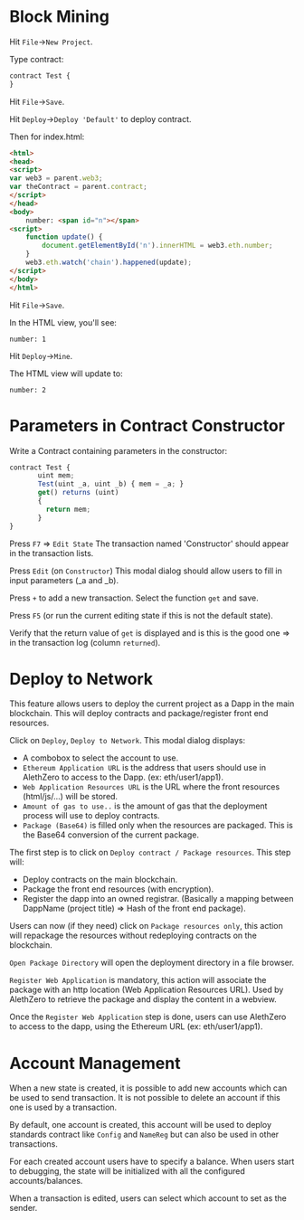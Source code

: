 # Block Mining

Hit `File`->`New Project`.

Type contract:

```javascript
contract Test {
}
```

Hit `File`->`Save`.

Hit `Deploy`->`Deploy 'Default'` to deploy contract.

Then for index.html:

```html
<html>
<head>
<script>
var web3 = parent.web3;
var theContract = parent.contract;
</script>
</head>
<body>
	number: <span id="n"></span>
<script>
	function update() {
		document.getElementById('n').innerHTML = web3.eth.number;
	}
	web3.eth.watch('chain').happened(update);
</script>
</body>
</html>
```

Hit `File`->`Save`.

In the HTML view, you'll see:

```
number: 1
```

Hit `Deploy`->`Mine`.

The HTML view will update to:

```
number: 2
```

# Parameters in Contract Constructor

Write a Contract containing parameters in the constructor:

```javascript
contract Test {
       uint mem;
       Test(uint _a, uint _b) { mem = _a; }
       get() returns (uint)
       {
         return mem;
       }
}
```

Press `F7` => `Edit State`
The transaction named 'Constructor' should appear in the transaction lists.

Press `Edit` (on `Constructor`)
This modal dialog should allow users to fill in input parameters (_a and _b).

Press `+` to add a new transaction. Select the function `get` and save.

Press `F5` (or run the current editing state if this is not the default state).

Verify that the return value of `get` is displayed and is this is the good one => in the transaction log (column `returned`).


# Deploy to Network

This feature allows users to deploy the current project as a Dapp in the main blockchain.
This will deploy contracts and package/register front end resources.

Click on `Deploy`, `Deploy to Network`.
This modal dialog displays: 
 - A combobox to select the account to use.
 - `Ethereum Application URL` is the address that users should use in AlethZero to access to the Dapp.
(ex: eth/user1/app1).
 - `Web Application Resources URL` is the URL where the front resources (html/js/...) will be stored.
 - `Amount of gas to use..` is the amount of gas that the deployment process will use to deploy contracts.
 - `Package (Base64)` is filled only when the resources are packaged. This is the Base64 conversion of the current package.

The first step is to click on `Deploy contract / Package resources`. This step will:
 - Deploy contracts on the main blockchain.
 - Package the front end resources (with encryption).
 - Register the dapp into an owned registrar. (Basically a mapping between DappName (project title) => Hash of the front end package).

Users can now (if they need) click on `Package resources only`, this action will repackage the resources without redeploying contracts on the blockchain.

`Open Package Directory` will open the deployment directory in a file browser.

`Register Web Application` is mandatory, this action will associate the package with an http location (Web Application Resources URL). Used by AlethZero to retrieve the package and display the content in a webview.

Once the `Register Web Application` step is done, users can use AlethZero to access to the dapp, using the Ethereum URL (ex: eth/user1/app1).

# Account Management

When a new state is created, it is possible to add new accounts which can be used to send transaction.
It is not possible to delete an account if this one is used by a transaction.

By default, one account is created, this account will be used to deploy standards contract like `Config` and `NameReg` but can also be used in other transactions.

For each created account users have to specify a balance. When users start to debugging, the state will 
be initialized with all the configured accounts/balances.

When a transaction is edited, users can select which account to set as the sender.

